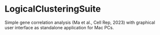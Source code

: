 # LogicalClusteringSuite
Simple gene correlation analysis (Ma et al., Cell Rep, 2023) with graphical user interface as standalone application for Mac PCs.
